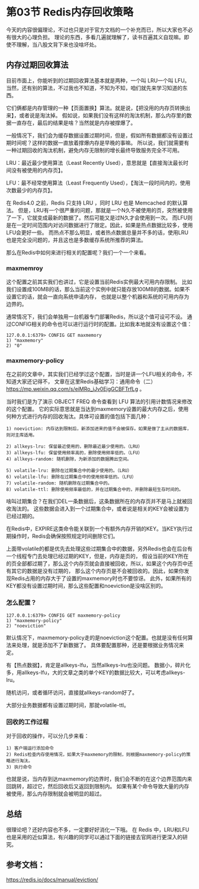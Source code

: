 # 第03节 Redis内存回收策略

今天的内容很偏理论，不过也只是对于官方文档的一个补充而已，所以大家也不必有很大的心理负担。
理论的东西，多看几遍就理解了，读书百遍其义自现嘛。即使不理解，当八股文背下来也没啥坏处。

## 内存过期回收算法
目前市面上，你能听到的过期回收算法基本就是两种，一个叫 LRU一个叫 LFU。
当然，还有别的算法，不过我也不知道，不知为不知，咱们就先来学习知道的东西。

它们俩都是内存管理的一种【页面置换】算法。就是说，【把没用的内存页转换出来】，或者说是淘汰掉。
假如说，如果我们没有这样的淘汰机制，那么内存里的数据一直存在，最后的结果是啥？当然就是内存被撑爆了。

一般情况下，我们会为缓存数据设置过期时间，但是，假如所有数据都没有设置过期时间呢？这样的数据一直放着撑爆内存是早晚的事嘛。
所以说，我们就需要有一种过期回收的淘汰机制，避免内存无限制的增长最终导致服务完全不可用。

LRU：最近最少使用算法（Least Recently Used），意思就是【直接淘汰最长时间没有被使用的内存页】。

LFU：最不经常使用算法（Least Frequently Used），【淘汰一段时间内的，使用次数最少的内存页】。

在 Redis4.0 之前，Redis 只支持 LRU ，同时 LRU 也是 Memcached 的默认算法。
但是，LRU有一个很严重的问题，那就是一个N久不被使用的页，突然被使用了一下，它就变成最新的数据了。然后可能又是过N久才会使用到一次。
而LFU则是在一定时间范围内对访问数据进行了限定。因此，如果是热点数据比较多，使用LFU会更好一些。
而热点不那么明显，或者热点数据总量并不多的话，使用LRU也是完全没问题的，并且这也是多数缓存系统所推荐的算法。

那么在Redis中如何来进行相关的配置呢？我们一个一个来看。

### maxmemroy
这个配置之前其实我们也讲过，它是设置当前Redis实例最大可用内存限制。
比如我们设置成100MB的话，那么当前这个实例中就只能存放100MB的数据。如果不设置它的话，就会一直向系统申请内存，
也就是以整个机器和系统的可用内存为边界的。

通常情况下，我们会单独用一台机器专门部署Redis，所以这个值可设可不设。
通过CONFIG相关的命令也可以进行运行时的配置。比如我本地就没有设置这个值：
```text
127.0.0.1:6379> CONFIG GET maxmemory
1) "maxmemory"
2) "0"
```

### maxmemory-policy
在之前的文章中，其实我们已经学过这个配置，当时是讲一个LFU相关的命令，不知道大家还记得不，
文章在这里Redis基础学习：通用命令（二）https://mp.weixin.qq.com/s/eiMRo_iJv0EjgGCBFTrfLg 。

当时我们是为了演示 OBJECT FREQ 命令查看到 LFU 算法的引用计数情况来修改的这个配置。
它的实际意思就是当达到maxmemory设置的最大内存之后，使用何种方式进行内存的回收淘汰。具体可设置的值包括下面几种：
```text
1) noeviction: 内存达到限制后，新添加进来的值不会被保存。如果是做了主从的数据库，则对主库适用。

2) allkeys-lru: 保留最近使用的，删除最近最少使用的。（LRU）
3) allkeys-lfu: 保留使用频率高的，删除使用频率低的。（LFU）
4) allkeys-random: 随机删除，为新添加的数据腾出空间。

5) volatile-lru: 删除在过期集合中的最少使用的。（LRU）
6) volatile-lfu: 删除在过期集合中的使用频率低的。（LFU）
7) volatile-random: 随机删除在过期集合中的。
8) volatile-ttl: 删除使用频率最低的，并在过期集合中的，并删除最短生存时间的。
```

啥叫过期集合？在我们DEL一条数据后，这条数据所在的内存页并不是马上就被回收淘汰的。
这些数据会进入到一个过期集合中，或者说是相关的KEY会被设置为已经过期的。

在Redis中，EXPIRE这类命令能关联到一个有额外内存开销的KEY。当KEY执行过期操作时，Redis会确保按照规定时间删除它们。

上面带volatile的都是优先去处理这些过期集合中的数据，另外Redis也会在后台有一个线程专门去处理已经过期的KEY，但是，内存是页的，
假设当前的KEY所在的页全部都过期了，那么这个内存页就会直接被回收，所以，如果这个内存页中还有其它的数据是没有过期的，
那么这个内存页是不会被回收的。因此，如果你发现Redis占用的内存大于了设置的maxmemory时也不要惊讶。
此外，如果所有的KEY都没有设置过期时间，那么这些配置和noeviction是没啥区别的。

### 怎么配置？
```text
127.0.0.1:6379> CONFIG GET maxmemory-policy
1) "maxmemory-policy"
2) "noeviction"
```
默认情况下，maxmemory-policy走的是noeviction这个配置。也就是没有任何算法来处理，就是添加不了新数据了。
具体要配置那种，还是要根据业务情况来定。

有【热点数据】，肯定是allkeys-lfu，当然allkeys-lru也没问题。
数据小，碎片化多，用allkeys-lfu，大的文章之类的单个KEY的数据比较大，可以考虑allkeys-lru。

随机访问，或者循环访问，直接就allkeys-random好了。

大部分业务数据都有设置过期时间，那就volatile-ttl。

### 回收的工作过程
对于回收的操作，可以分几步来看：
```text
1) 客户端运行添加命令
2) Redis检查内存使用情况，如果大于maxmemory的限制，则根据maxmemory-policy的策略进行淘汰。
3) 执行命令
```
也就是说，当内存到达maxmemory的边界时，我们会不断的在这个边界范围内来回跳转，超过它，然后回收后又返回到限制内。
如果有某个命令导致大量的内存被使用，那么内存限制就会被明显的超过。

## 总结
很理论吧？还好内容也不多，一定要好好消化一下哦。
在 Redis 中，LRU和LFU也是采用的近似算法，有兴趣的同学可以通过下面的链接去官网进行更深入的研究。

## 参考文档：
https://redis.io/docs/manual/eviction/